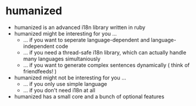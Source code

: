 humanized
==========

* humanized is an advanced i18n library written in ruby
* humanized might be interesting for you ...
  * ... if you want to seperate language-dependent and language-independent code
  * ... if you need a thread-safe i18n library, which can actually handle many languages simultaniously
  * ... if you want to generate complex sentences dynamically ( think of friendfeeds! )
* humanized might not be interesting for you ...
  * ... if you only use simple language
  * ... if you don't need i18n at all
* humanized has a small core and a bunch of optional features